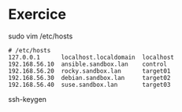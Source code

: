 # Exercice

sudo vim /etc/hosts

```
# /etc/hosts
127.0.0.1      localhost.localdomain  localhost
192.168.56.10  ansible.sandbox.lan    control
192.168.56.20  rocky.sandbox.lan      target01
192.168.56.30  debian.sandbox.lan     target02
192.168.56.40  suse.sandbox.lan       target03
```

ssh-keygen
